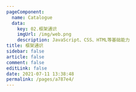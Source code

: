 ```yaml
---
pageComponent:
  name: Catalogue
  data:
    key: 02.框架通识
    imgUrl: /img/web.png
    description: JavaScript、CSS、HTML等基础能力
title: 框架通识
sidebar: false
article: false
comment: false
editLink: false
date: 2021-07-11 13:38:48
permalink: /pages/a787e4/
---
```

